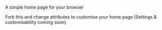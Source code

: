 A simple home page for your browser

Fork this and change attributes to customise your home page
(Settings & customisability coming soon)
